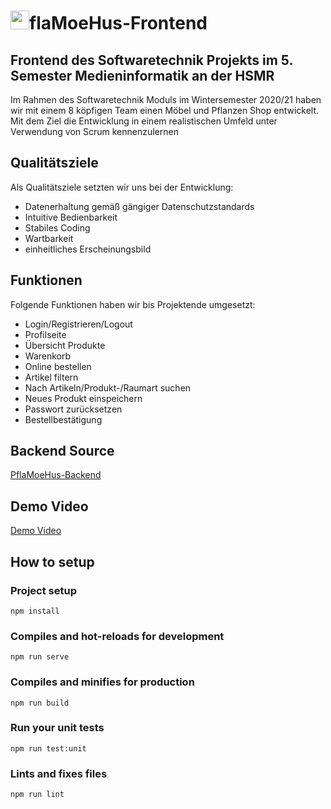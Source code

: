 # <img src="https://user-images.githubusercontent.com/80961403/158595393-34986edb-3b64-4c68-b7cb-78d0f10719ff.png" width="30">flaMoeHus-Frontend
## Frontend des Softwaretechnik Projekts im 5. Semester Medieninformatik an der HSMR

Im Rahmen des Softwaretechnik Moduls im Wintersemester 2020/21 haben wir mit einem 8 köpfigen Team einen Möbel und Pflanzen Shop entwickelt.
Mit dem Ziel die Entwicklung in einem realistischen Umfeld unter Verwendung von Scrum kennenzulernen

## Qualitätsziele
Als Qualitätsziele setzten wir uns bei der Entwicklung:
- Datenerhaltung gemäß gängiger Datenschutzstandards
- Intuitive Bedienbarkeit
- Stabiles Coding
- Wartbarkeit
- einheitliches Erscheinungsbild

## Funktionen
Folgende Funktionen haben wir bis Projektende umgesetzt:
- Login/Registrieren/Logout
- Profilseite
- Übersicht Produkte
- Warenkorb
- Online bestellen
- Artikel filtern
- Nach Artikeln/Produkt-/Raumart suchen
- Neues Produkt einspeichern
- Passwort zurücksetzen
- Bestellbestätigung

## Backend Source
[PflaMoeHus-Backend](https://github.com/marie-scharhag/PflaMoeHus-Backend)

## Demo Video
[Demo Video](https://youtu.be/ymXHFMnSj0Q)

## How to setup

### Project setup
```
npm install
```

### Compiles and hot-reloads for development
```
npm run serve
```

### Compiles and minifies for production
```
npm run build
```

### Run your unit tests
```
npm run test:unit
```

### Lints and fixes files
```
npm run lint
```

